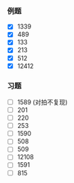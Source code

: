 ### 例题
- [x] 1339
- [x] 489
- [x] 133
- [x] 213
- [x] 512
- [x] 12412
### 习题
- [ ] 1589 (对拍不复现)
- [ ] 201
- [ ] 220
- [ ] 253
- [ ] 1590
- [ ] 508
- [ ] 509
- [ ] 12108
- [ ] 1591
- [ ] 815
